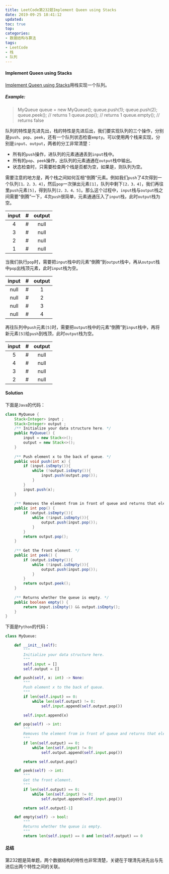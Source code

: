 ```yaml
---
title: LeetCode第232题Implement Queen using Stacks
date: 2019-09-25 18:41:12
updated: 
toc: true
top: 
categories: 
- 数据结构与算法
tags:
- LeetCode
- 栈
- 队列
---
```

<!-- more -->

#### Implement Queen using Stacks

[Implement Queen using Stacks](https://leetcode.com/problems/implement-queue-using-stacks/)用栈实现一个队列。

##### Example:

>MyQueue queue = new MyQueue();
>queue.push(1);
>queue.push(2);  
>queue.peek();  // returns 1
>queue.pop();   // returns 1
>queue.empty(); // returns false

队列的特性是先进先出，栈的特性是先进后出，我们要实现队列的三个操作，分别是`push`、`pop`、`peek`，还有一个队列状态检查`empty`。可以使用两个栈来实现，分别是`input`、`output`，两者的分工非常清楚：
- 所有的`push`操作，进队列的元素通通丢到`input`栈中。
- 所有的`pop`、`peek`操作，出队列的元素通通在`output`栈中输出。
- 状态检查时，只需要检查两个栈是否都为空，如果是，则队列为空。

需要注意的地方是，两个栈之间如何互相“倒腾”元素。例如我们`push`了4次得到一个队列`[1，2，3，4]`，然后`pop`一次弹出元素`[1]`，队列中剩下`[2，3，4]`，我们再往里`push`元素`[5]`，得到队列`[2，3，4，5]`。那么这个过程中，`input`栈与`output`栈之间需要“倒腾”一下，4次`push`很简单，元素通通压入了`input`栈，此时`output`栈为空。

|input|#|output|
|:-:|:-:|:-:|
|4|#|null|
|3|#|null|
|2|#|null|
|1|#|null|

当我们执行`pop`时，需要把`input`栈中的元素“倒腾”到`output`栈中，再从`output`栈中`pop`出栈顶元素，此时`input`栈为空。

|input|#|output|
|:-:|:-:|:-:|
|null|#|1|
|null|#|2|
|null|#|3|
|null|#|4|

再往队列中`push`元素`[5]`时，需要把`output`栈中的元素“倒腾”到`input`栈中，再将新元素`[5]`给`push`到栈顶，此时`output`栈为空。

|input|#|output|
|:-:|:-:|:-:|
|5|#|null|
|4|#|null|
|3|#|null|
|2|#|null|

#### Solution

下面是`Java`的代码：

```Java
class MyQueue {
    Stack<Integer> input ;
    Stack<Integer> output ;
    /** Initialize your data structure here. */
    public MyQueue() {
        input = new Stack<>();
        output = new Stack<>();
    }
    
    /** Push element x to the back of queue. */
    public void push(int x) {
        if (input.isEmpty()){
            while (!output.isEmpty()){
                input.push(output.pop());
            }
        }
        input.push(x);
    }
    
    /** Removes the element from in front of queue and returns that element. */
    public int pop() {
        if (output.isEmpty()){
            while (!input.isEmpty()){
                output.push(input.pop());
            }
        }
        return output.pop();
    }
    
    /** Get the front element. */
    public int peek() {
        if (output.isEmpty()){
            while (!input.isEmpty()){
                output.push(input.pop());
            }
        }
        return output.peek();
    }
    
    /** Returns whether the queue is empty. */
    public boolean empty() {
        return input.isEmpty() && output.isEmpty();
    }
}
```

下面是`Python`的代码：

```Python
class MyQueue:

    def __init__(self):
        """
        Initialize your data structure here.
        """
        self.input = []
        self.output = []

    def push(self, x: int) -> None:
        """
        Push element x to the back of queue.
        """
        if len(self.input) == 0:
            while len(self.output) != 0:
                self.input.append(self.output.pop())

        self.input.append(x)

    def pop(self) -> int:
        """
        Removes the element from in front of queue and returns that element.
        """
        if len(self.output) == 0:
            while len(self.input) != 0:
                self.output.append(self.input.pop())

        return self.output.pop()

    def peek(self) -> int:
        """
        Get the front element.
        """
        if len(self.output) == 0:
            while len(self.input) != 0:
                self.output.append(self.input.pop())

        return self.output[-1]

    def empty(self) -> bool:
        """
        Returns whether the queue is empty.
        """
        return len(self.input) == 0 and len(self.output) == 0
```

#### 总结

第232题是简单题，两个数据结构的特性也非常清楚，关键在于理清先进先出与先进后出两个特性之间的关联。